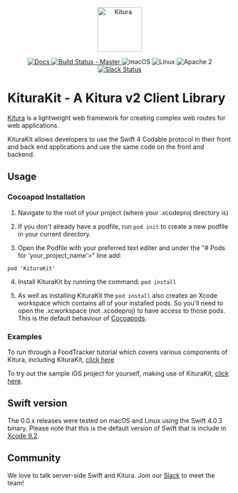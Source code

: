 

<p align="center">
    <a href="http://kitura.io/">
        <img src="https://raw.githubusercontent.com/IBM-Swift/Kitura/master/Sources/Kitura/resources/kitura-bird.svg?sanitize=true" height="100" alt="Kitura">
    </a>
</p>


<p align="center">
    <a href="http://www.kitura.io/">
    <img src="https://img.shields.io/badge/docs-kitura.io-1FBCE4.svg" alt="Docs">
    </a>
    <a href="https://travis-ci.org/IBM-Swift/KituraKit">
    <img src="https://travis-ci.org/IBM-Swift/KituraKit.svg?branch=master" alt="Build Status - Master">
    </a>
    <img src="https://img.shields.io/badge/os-macOS-green.svg?style=flat" alt="macOS">
    <img src="https://img.shields.io/badge/os-linux-green.svg?style=flat" alt="Linux">
    <img src="https://img.shields.io/badge/license-Apache2-blue.svg?style=flat" alt="Apache 2">
    <a href="http://swift-at-ibm-slack.mybluemix.net/">
    <img src="http://swift-at-ibm-slack.mybluemix.net/badge.svg" alt="Slack Status">
    </a>
</p>


# KituraKit -  A Kitura v2 Client Library

[Kitura](http://kitura.io) is a lightweight web framework for creating complex web routes for web applications.

KituraKit allows developers to use the Swift 4 Codable protocol in their front and back end applications and use the same code on the front and backend.

## Usage

### Cocoapod Installation

1. Navigate to the root of your project (where your .xcodeproj directory is)

2. If you don't already have a podfile, run `pod init`  to create a new podfile in your current directory.

3. Open the Podfile with your preferred text editer and under the "# Pods for 'your_project_name'>" line add:
```
pod 'KituraKit'
```
4. Install KituraKit by running the command: `pod install`

5. As well as installing KituraKit the `pod install` also creates an Xcode workspace which contains all of your installed pods. So you'll need to open the .xcworkspace (not .xcodeproj) to have access to those pods. This is the default behaviour of [Cocoapods](https://guides.cocoapods.org/using/getting-started.html).

### Examples

To run through a FoodTracker tutorial which covers various components of Kitura, including KituraKit, [click here](https://github.com/IBM/FoodTrackerBackend)

To try out the sample iOS project for yourself, making use of KituraKit, [click here](https://github.com/IBM-Swift/iOSSampleKituraKit).

## Swift version
The 0.0.x releases were tested on macOS and Linux using the Swift 4.0.3 binary. Please note that this is the default version of Swift that is include in [Xcode 9.2](https://developer.apple.com/xcode/).

## Community

We love to talk server-side Swift and Kitura. Join our [Slack](http://swift-at-ibm-slack.mybluemix.net/) to meet the team!
